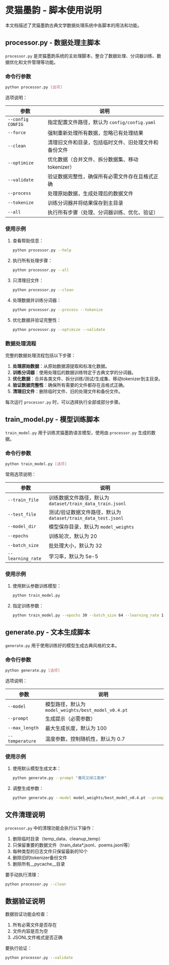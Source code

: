 # 灵猫墨韵 - 脚本使用说明

本文档描述了灵猫墨韵古典文学数据处理系统中各脚本的用法和功能。

## processor.py - 数据处理主脚本

`processor.py` 是灵猫墨韵系统的主处理脚本，整合了数据处理、分词器训练、数据优化和文件管理等功能。

### 命令行参数

```bash
python processor.py [选项]
```

选项说明：

| 参数 | 说明 |
|------|------|
| `--config CONFIG` | 指定配置文件路径，默认为 `config/config.yaml` |
| `--force` | 强制重新处理所有数据，忽略已有处理结果 |
| `--clean` | 清理旧文件和目录，包括临时文件、旧处理文件和备份文件 |
| `--optimize` | 优化数据（合并文件、拆分数据集、移动tokenizer） |
| `--validate` | 验证数据完整性，确保所有必需文件存在且格式正确 |
| `--process` | 处理原始数据，生成处理后的数据文件 |
| `--tokenize` | 训练分词器并将结果保存到主目录 |
| `--all` | 执行所有步骤（处理、分词器训练、优化、验证） |

### 使用示例

1. 查看帮助信息：
   ```bash
   python processor.py --help
   ```

2. 执行所有处理步骤：
   ```bash
   python processor.py --all
   ```

3. 只清理旧文件：
   ```bash
   python processor.py --clean
   ```

4. 处理数据并训练分词器：
   ```bash
   python processor.py --process --tokenize
   ```

5. 优化数据并验证完整性：
   ```bash
   python processor.py --optimize --validate
   ```

### 数据处理流程

完整的数据处理流程包括以下步骤：

1. **处理原始数据**：从原始数据源提取和标准化数据。
2. **训练分词器**：使用处理后的数据训练特定于古典文学的分词器。
3. **优化数据**：合并各类文件、拆分训练/测试/生成集、移动tokenizer到主目录。
4. **验证数据完整性**：确保所有需要的文件都存在且格式正确。
5. **清理旧文件**：删除临时文件、旧的处理文件和备份文件。

每次运行 `processor.py` 时，可以选择执行全部或部分步骤。

## train_model.py - 模型训练脚本

`train_model.py` 用于训练灵猫墨韵语言模型，使用由 `processor.py` 生成的数据。

### 命令行参数

```bash
python train_model.py [选项]
```

常用选项说明：

| 参数 | 说明 |
|------|------|
| `--train_file` | 训练数据文件路径，默认为 `dataset/train_data_train.jsonl` |
| `--test_file` | 测试/验证数据文件路径，默认为 `dataset/train_data_test.jsonl` |
| `--model_dir` | 模型保存目录，默认为 `model_weights` |
| `--epochs` | 训练轮次，默认为 20 |
| `--batch_size` | 批处理大小，默认为 32 |
| `--learning_rate` | 学习率，默认为 5e-5 |

### 使用示例

1. 使用默认参数训练模型：
   ```bash
   python train_model.py
   ```

2. 指定训练参数：
   ```bash
   python train_model.py --epochs 30 --batch_size 64 --learning_rate 1e-4
   ```

## generate.py - 文本生成脚本

`generate.py` 用于使用训练好的模型生成古典风格的文本。

### 命令行参数

```bash
python generate.py [选项]
```

选项说明：

| 参数 | 说明 |
|------|------|
| `--model` | 模型路径，默认为 `model_weights/best_model_v0.4.pt` |
| `--prompt` | 生成提示（必需参数） |
| `--max_length` | 最大生成长度，默认为 100 |
| `--temperature` | 温度参数，控制随机性，默认为 0.7 |

### 使用示例

1. 使用默认模型生成文本：
   ```bash
   python generate.py --prompt "春风又绿江南岸"
   ```

2. 调整生成参数：
   ```bash
   python generate.py --model model_weights/best_model_v0.4.pt --prompt "明月几时有" --max_length 200 --temperature 0.9
   ```

## 文件清理说明

`processor.py` 中的清理功能会执行以下操作：

1. 删除临时目录（temp_data、cleanup_temp）
2. 只保留重要的数据文件（train_data*.jsonl、poems.jsonl等）
3. 每种类型的日志文件只保留最新的10个
4. 删除旧的tokenizer备份文件
5. 删除所有__pycache__目录

要手动执行清理：

```bash
python processor.py --clean
```

## 数据验证说明

数据验证功能会检查：

1. 所有必需文件是否存在
2. 文件内容是否为空
3. JSONL文件格式是否正确

要执行验证：

```bash
python processor.py --validate
``` 
